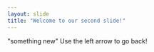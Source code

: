 ```yaml
---
layout: slide
title: "Welcome to our second slide!"
---
```

"something new"
Use the left arrow to go back!